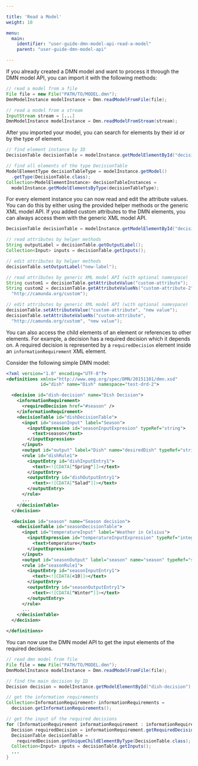 ```yaml
---

title: 'Read a Model'
weight: 10

menu:
  main:
    identifier: "user-guide-dmn-model-api-read-a-model"
    parent: "user-guide-dmn-model-api"

---
```



If you already created a DMN model and want to process it through the DMN model API, you can import it with the
following methods:

```java
// read a model from a file
File file = new File("PATH/TO/MODEL.dmn");
DmnModelInstance modelInstance = Dmn.readModelFromFile(file);

// read a model from a stream
InputStream stream = [...]
DmnModelInstance modelInstance = Dmn.readModelFromStream(stream);
```

After you imported your model, you can search for elements by their id or by the type of element.

```java
// find element instance by ID
DecisionTable decisionTable = modelInstance.getModelElementById("decisionTable1");

// find all elements of the type DecisionTable
ModelElementType decisionTableType = modelInstance.getModel()
  .getType(DecisionTable.class);
Collection<ModelElementInstance> decisionTableInstances = 
  modelInstance.getModelElementsByType(decisionTableType);
```

For every element instance you can now read and edit the attribute values. You can do this by either using the provided
helper methods or the generic XML model API. If you added custom attributes to the DMN elements, you can
always access them with the generic XML model API.

```java
DecisionTable decisionTable = modelInstance.getModelElementById("decisionTable1");

// read attributes by helper methods
String outputLabel = decisionTable.getOutputLabel();
Collection<Input> inputs = decisionTable.getInputs();

// edit attributes by helper methods
decisionTable.setOutputLabel("new-label");

// read attributes by generic XML model API (with optional namespace)
String custom1 = decisionTable.getAttributeValue("custom-attribute");
String custom2 = decisionTable.getAttributeValueNs("custom-attribute-2", 
  "http://camunda.org/custom");

// edit attributes by generic XML model API (with optional namespace)
decisionTable.setAttributeValue("custom-attribute", "new value");
decisionTable.setAttributeValueNs("custom-attribute", 
  "http://camunda.org/custom", "new value");
```

You can also access the child elements of an element or references to other elements. For example, 
a decision has a required decision which it depends on. 
A required decision is represented by a `requiredDecision` element inside an `informationRequirement` XML element.

Consider the following simple DMN model:

```xml
<?xml version="1.0" encoding="UTF-8"?>
<definitions xmlns="http://www.omg.org/spec/DMN/20151101/dmn.xsd" 
             id="dish" name="Dish" namespace="test-drd-2">

  <decision id="dish-decision" name="Dish Decision">
    <informationRequirement>
      <requiredDecision href="#season" />
    </informationRequirement>
    <decisionTable id="dishDecisionTable">
      <input id="seasonInput" label="Season">
        <inputExpression id="seasonInputExpresion" typeRef="string">
          <text>season</text>
        </inputExpression>
      </input>
      <output id="output" label="Dish" name="desiredDish" typeRef="string"/>
      <rule id="dishRule1">
        <inputEntry id="dishInputEntry1">
          <text><![CDATA["Spring"]]></text>
        </inputEntry>
        <outputEntry id="dishOutputEntry1">
          <text><![CDATA["Salad"]]></text>
        </outputEntry>
      </rule>
      ...
    </decisionTable>
  </decision>

  <decision id="season" name="Season decision">
    <decisionTable id="seasonDecisionTable">
      <input id="temperatureInput" label="Weather in Celsius">
        <inputExpression id="temperatureInputExpression" typeRef="integer">
          <text>temperature</text>
        </inputExpression>
      </input>
      <output id="seasonOutput" label="season" name="season" typeRef="string" />
      <rule id="seasonRule1">
        <inputEntry id="seasonInputEntry1">
          <text><![CDATA[<10]]></text>
        </inputEntry>
        <outputEntry id="seasonOutputEntry1">
          <text><![CDATA["Winter"]]></text>
        </outputEntry>
      </rule>
      ...
    </decisionTable>
  </decision>

</definitions>
```

You can now use the DMN model API to get the input elements of the required decisions.

```java
// read dmn model from file
File file = new File("PATH/TO/MODEL.dmn");
DmnModelInstance modelInstance = Dmn.readModelFromFile(file);

// find the main decision by ID
Decision decision = modelInstance.getModelElementById("dish-decision");

// get the information requirements
Collection<InformationRequirement> informationRequirements =
  decision.getInformationRequirements();

// get the input of the required decisions
for (InformationRequirement informationRequirement : informationRequirements) {
  Decision requiredDecision = informationRequirement.getRequiredDecision();
  DecisionTable decisionTable =
    requiredDecision.getUniqueChildElementByType(DecisionTable.class);
  Collection<Input> inputs = decisionTable.getInputs();
  ...
}
```
